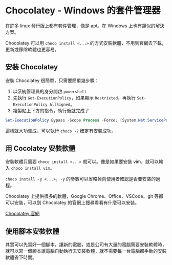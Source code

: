 # Chocolatey - Windows 的套件管理器

在許多 linux 發行版上都有套件管理，像是 apt。在 Windows 上也有類似的解決方案。

Chocolatey 可以用 `choco install <...>` 的方式安裝軟體，不用到官網去下載，更新或移除軟體也更容易。

## 安裝 Chocolatey

安裝 Chocolatey 很簡單，只需要簡單幾步驟：

1. 以系統管理員的身分開啟 `powershell`
2. 先執行 `Get-ExecutionPolicy`，如果顯示 `Restricted`，再執行 `Set-ExecutionPolicy AllSigned`。
3. 複製貼上下方的指令，執行後就完成了

```powershell
Set-ExecutionPolicy Bypass -Scope Process -Force; [System.Net.ServicePointManager]::SecurityProtocol = [System.Net.ServicePointManager]::SecurityProtocol -bor 3072; iex ((New-Object System.Net.WebClient).DownloadString('https://chocolatey.org/install.ps1'))
```

這樣就大功告成，可以執行 `choco -?` 確定有安裝成功。 

## 用 Cocolatey 安裝軟體

安裝軟體只需要 `choco install <...>` 就可以。像是如果要安裝 vim，就可以輸入 `choco install vim`。

`choco install -y <...>`，`-y` 的參數可以省略掉向使用者確認是否要安裝的過程。

Chocolatey 上提供很多的軟體，Google Chrome、Office、VSCode、git 等都可以安裝，可以到 Chocolatey 的官網上搜尋看看有什麼可以安裝。

[Chocolatey 官網](https://chocolatey.org/packages)

## 使用腳本安裝軟體

其實可以先寫好一個腳本，讓新的電腦，或是公司有大量的電腦需要安裝軟體時，就可以寫一個腳本讓電腦自動執行去安裝軟體，就不需要每一台電腦都手動的安裝軟體省下時間。
